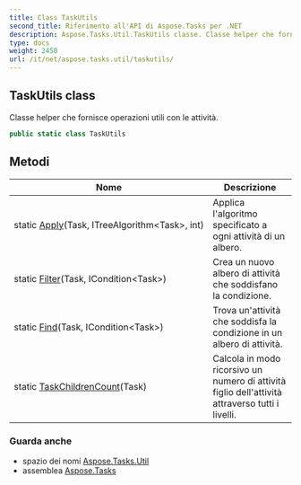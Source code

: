 ```yaml
---
title: Class TaskUtils
second_title: Riferimento all'API di Aspose.Tasks per .NET
description: Aspose.Tasks.Util.TaskUtils classe. Classe helper che fornisce operazioni utili con le attività.
type: docs
weight: 2450
url: /it/net/aspose.tasks.util/taskutils/
---
```

## TaskUtils class

Classe helper che fornisce operazioni utili con le attività.

```csharp
public static class TaskUtils
```

## Metodi

| Nome | Descrizione |
| --- | --- |
| static [Apply](../../aspose.tasks.util/taskutils/apply/)(Task, ITreeAlgorithm&lt;Task&gt;, int) | Applica l'algoritmo specificato a ogni attività di un albero. |
| static [Filter](../../aspose.tasks.util/taskutils/filter/)(Task, ICondition&lt;Task&gt;) | Crea un nuovo albero di attività che soddisfano la condizione. |
| static [Find](../../aspose.tasks.util/taskutils/find/)(Task, ICondition&lt;Task&gt;) | Trova un'attività che soddisfa la condizione in un albero di attività. |
| static [TaskChildrenCount](../../aspose.tasks.util/taskutils/taskchildrencount/)(Task) | Calcola in modo ricorsivo un numero di attività figlio dell'attività attraverso tutti i livelli. |

### Guarda anche

* spazio dei nomi [Aspose.Tasks.Util](../../aspose.tasks.util/)
* assemblea [Aspose.Tasks](../../)


